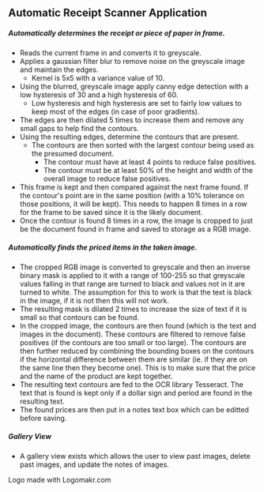## Automatic Receipt Scanner Application

##### Automatically determines the receipt or piece of paper in frame.
- Reads the current frame in and converts it to greyscale.
- Applies a gaussian filter blur to remove noise on the greyscale image and maintain the edges.
    - Kernel is 5x5 with a variance value of 10.
- Using the blurred, greyscale image apply canny edge detection with a low hysteresis of 30 and a high hysteresis of 60.
	- Low hysteresis and high hysteresis are set to fairly low values to keep most of the edges (in case of poor gradients).
- The edges are then dilated 5 times to increase them and remove any small gaps to help find the contours.
- Using the resulting edges, determine the contours that are present.
	- The contours are then sorted with the largest contour being used as the presumed document.
		- The contour must have at least 4 points to reduce false positives.
		- The contour must be at least 50% of the height and width of the overall image to reduce false positives.
- This frame is kept and then compared against the next frame found. If the contour's point are in the same position (with a 10% tolerance on those positions, it will be kept). This needs to happen 8 times in a row for the frame to be saved since it is the likely document.
- Once the contour is found 8 times in a row, the image is cropped to just be the document found in frame and saved to storage as a RGB image.

##### Automatically finds the priced items in the taken image.
- The cropped RGB image is converted to greyscale and then an inverse binary mask is applied to it with a range of 100-255 so that greyscale values falling in that range are turned to black and values not in it are turned to white. The assumption for this to work is that the text is black in the image, if it is not then this will not work.
- The resulting mask is dilated 2 times to increase the size of text if it is small so that contours can be found.
- In the cropped image, the contours are then found (which is the text and images in the document). These contours are filtered to remove false positives (if the contours are too small or too large). The contours are then further reduced by combining the bounding boxes on the contours if the horizontal difference between them are similar (ie. if they are on the same line then they become one). This is to make sure that the price and the name of the product are kept together.
- The resulting text contours are fed to the OCR library Tesseract. The text that is found is kept only if a dollar sign and period are found in the resulting text.
- The found prices are then put in a notes text box which can be editted before saving.

##### Gallery View
- A gallery view exists which allows the user to view past images, delete past images, and update the notes of images.

Logo made with Logomakr.com
